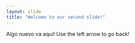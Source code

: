 ```yaml
---
layout: slide
title: "Welcome to our second slide!"
---
```

Algo nuevo va aquí!
Use the left arrow to go back!
